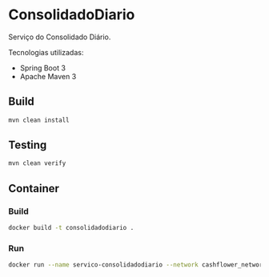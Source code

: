 # ConsolidadoDiario

Serviço do Consolidado Diário.

Tecnologias utilizadas:

* Spring Boot 3
* Apache Maven 3

## Build

```sh
mvn clean install
```

## Testing

```sh
mvn clean verify
```

## Container

### Build

```sh
docker build -t consolidadodiario .
```

### Run

```sh
docker run --name servico-consolidadodiario --network cashflower_network -p 8081:8081 consolidadodiario
```